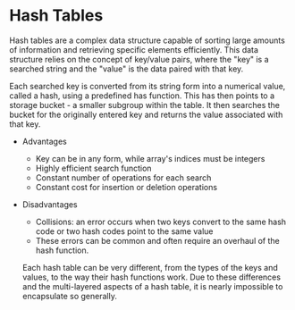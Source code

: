 # Hash Tables

Hash tables are a complex data structure capable of sorting large amounts of information and retrieving specific elements efficiently. This data structure relies on the concept of key/value pairs, where the "key" is a searched string and the "value" is the data paired with that key.

Each searched key is converted from its string form into a numerical value, called a hash, using a predefined has function. This has then points to a storage bucket - a smaller subgroup within the table. It then searches the bucket for the originally entered key and returns the value associated with that key.

- Advantages
  - Key can be in any form, while array's indices must be integers
  - Highly efficient search function
  - Constant number of operations for each search
  - Constant cost for insertion or deletion operations
- Disadvantages

  - Collisions: an error occurs when two keys convert to the same hash code or two hash codes point to the same value
  - These errors can be common and often require an overhaul of the hash function.

  Each hash table can be very different, from the types of the keys and values, to the way their hash functions work. Due to these differences and the multi-layered aspects of a hash table, it is nearly impossible to encapsulate so generally.
